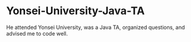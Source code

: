 # Yonsei-University-Java-TA
He attended Yonsei University, was a Java TA, organized questions, and advised me to code well.
